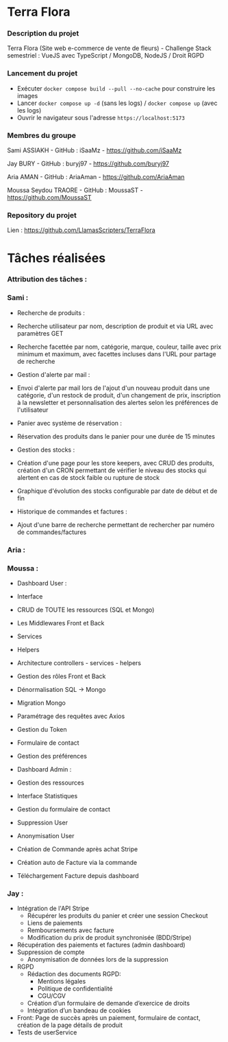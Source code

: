 # Terra Flora

### Description du projet

Terra Flora (Site web e-commerce de vente de fleurs) - Challenge Stack semestriel : VueJS avec TypeScript / MongoDB, NodeJS / Droit RGPD

### Lancement du projet

- Exécuter `docker compose build --pull --no-cache` pour construire les images
- Lancer `docker compose up -d` (sans les logs) / `docker compose up` (avec les logs)
- Ouvrir le navigateur sous l'adresse `https://localhost:5173`

### Membres du groupe

Sami ASSIAKH - GitHub : iSaaMz - https://github.com/iSaaMz

Jay BURY - GitHub : buryj97 - https://github.com/buryj97

Aria AMAN - GitHub : AriaAman - https://github.com/AriaAman

Moussa Seydou TRAORE - GitHub : MoussaST - https://github.com/MoussaST

### Repository du projet

Lien : https://github.com/LlamasScripters/TerraFlora

# Tâches réalisées

### Attribution des tâches :

### Sami :

- Recherche de produits :
- Recherche utilisateur par nom, description de produit et via URL avec paramètres GET
- Recherche facettée par nom, catégorie, marque, couleur, taille avec prix minimum et maximum, avec facettes incluses dans l'URL pour partage de recherche

- Gestion d'alerte par mail :
- Envoi d'alerte par mail lors de l'ajout d'un nouveau produit dans une catégorie, d'un restock de produit, d'un changement de prix, inscription à la newsletter et personnalisation des alertes selon les préférences de l'utilisateur

- Panier avec système de réservation :
- Réservation des produits dans le panier pour une durée de 15 minutes

- Gestion des stocks :
- Création d'une page pour les store keepers, avec CRUD des produits, création d'un CRON permettant de vérifier le niveau des stocks qui alertent en cas de stock faible ou rupture de stock
- Graphique d'évolution des stocks configurable par date de début et de fin

- Historique de commandes et factures :
- Ajout d'une barre de recherche permettant de rechercher par numéro de commandes/factures

### Aria :

### Moussa :

- Dashboard User :
- Interface
- CRUD de TOUTE les ressources (SQL et Mongo)
- Les Middlewares Front et Back
- Services
- Helpers
- Architecture controllers - services - helpers
- Gestion des rôles Front et Back
- Dénormalisation SQL -> Mongo
- Migration Mongo
- Paramétrage des requêtes avec Axios
- Gestion du Token
- Formulaire de contact
- Gestion des préférences

- Dashboard Admin :
- Gestion des ressources
- Interface Statistiques
- Gestion du formulaire de contact
- Suppression User
- Anonymisation User

- Création de Commande après achat Stripe
- Création auto de Facture via la commande
- Téléchargement Facture depuis dashboard

### Jay :

- Intégration de l'API Stripe
  - Récupérer les produits du panier et créer une session Checkout
  - Liens de paiements
  - Remboursements avec facture
  - Modification du prix de produit synchronisée (BDD/Stripe)
- Récupération des paiements et factures (admin dashboard)
- Suppression de compte
  - Anonymisation de données lors de la suppression
- RGPD
  - Rédaction des documents RGPD:
    - Mentions légales
    - Politique de confidentialité
    - CGU/CGV
  - Création d’un formulaire de demande d’exercice de droits
  - Intégration d’un bandeau de cookies
- Front: Page de succès après un paiement, formulaire de contact, création de la page détails de produit
- Tests de userService
